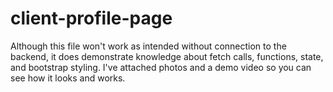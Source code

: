 # client-profile-page

Although this file won't work as intended without connection to the backend, it does demonstrate knowledge about fetch calls, functions, state, and bootstrap styling.
I've attached photos and a demo video so you can see how it looks and works. 
